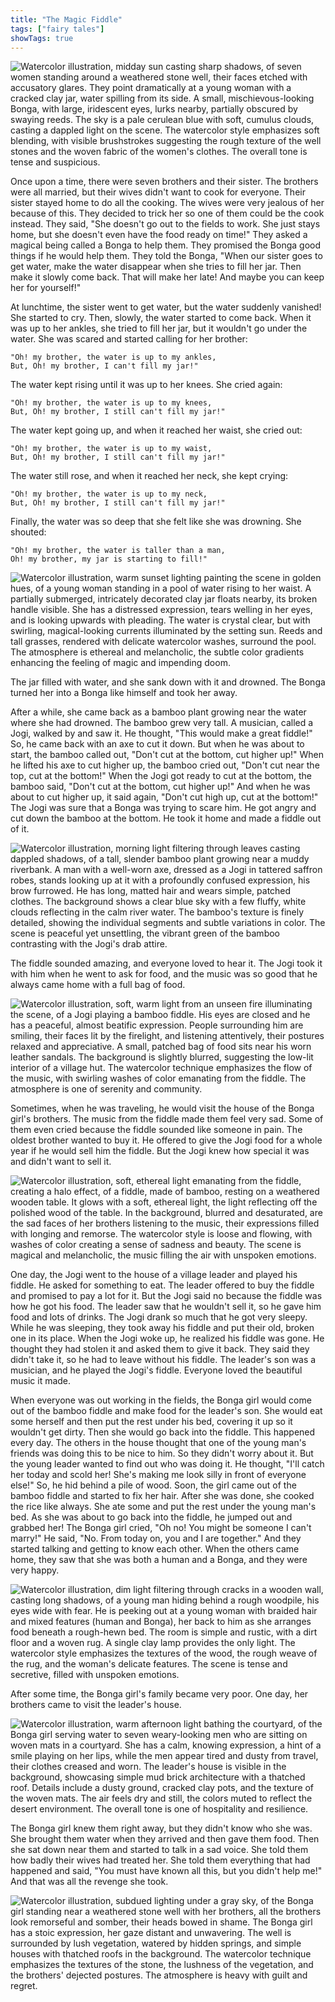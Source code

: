 ```yaml
---
title: "The Magic Fiddle"
tags: ["fairy tales"]
showTags: true
---
```

![Watercolor illustration, midday sun casting sharp shadows, of seven women standing around a weathered stone well, their faces etched with accusatory glares. They point dramatically at a young woman with a cracked clay jar, water spilling from its side. A small, mischievous-looking Bonga, with large, iridescent eyes, lurks nearby, partially obscured by swaying reeds. The sky is a pale cerulean blue with soft, cumulus clouds, casting a dappled light on the scene. The watercolor style emphasizes soft blending, with visible brushstrokes suggesting the rough texture of the well stones and the woven fabric of the women's clothes. The overall tone is tense and suspicious.](/images/image_fairy-tales-the-magic-fiddle0.png)

Once upon a time, there were seven brothers and their sister. The brothers were all married, but their wives didn't want to cook for everyone. Their sister stayed home to do all the cooking. The wives were very jealous of her because of this. They decided to trick her so one of them could be the cook instead. They said, "She doesn't go out to the fields to work. She just stays home, but she doesn't even have the food ready on time!" They asked a magical being called a Bonga to help them. They promised the Bonga good things if he would help them. They told the Bonga, "When our sister goes to get water, make the water disappear when she tries to fill her jar. Then make it slowly come back. That will make her late! And maybe you can keep her for yourself!"


At lunchtime, the sister went to get water, but the water suddenly vanished! She started to cry. Then, slowly, the water started to come back. When it was up to her ankles, she tried to fill her jar, but it wouldn't go under the water. She was scared and started calling for her brother:

    "Oh! my brother, the water is up to my ankles,
    But, Oh! my brother, I can't fill my jar!"

The water kept rising until it was up to her knees. She cried again:

    "Oh! my brother, the water is up to my knees,
    But, Oh! my brother, I still can't fill my jar!"

The water kept going up, and when it reached her waist, she cried out:

    "Oh! my brother, the water is up to my waist,
    But, Oh! my brother, I still can't fill my jar!"

The water still rose, and when it reached her neck, she kept crying:

    "Oh! my brother, the water is up to my neck,
    But, Oh! my brother, I still can't fill my jar!"

Finally, the water was so deep that she felt like she was drowning. She shouted:

    "Oh! my brother, the water is taller than a man,
    Oh! my brother, my jar is starting to fill!"

![Watercolor illustration, warm sunset lighting painting the scene in golden hues, of a young woman standing in a pool of water rising to her waist. A partially submerged, intricately decorated clay jar floats nearby, its broken handle visible. She has a distressed expression, tears welling in her eyes, and is looking upwards with pleading. The water is crystal clear, but with swirling, magical-looking currents illuminated by the setting sun. Reeds and tall grasses, rendered with delicate watercolor washes, surround the pool. The atmosphere is ethereal and melancholic, the subtle color gradients enhancing the feeling of magic and impending doom.](/images/image_fairy-tales-the-magic-fiddle1.png)

The jar filled with water, and she sank down with it and drowned. The Bonga turned her into a Bonga like himself and took her away.

After a while, she came back as a bamboo plant growing near the water where she had drowned. The bamboo grew very tall. A musician, called a Jogi, walked by and saw it. He thought, "This would make a great fiddle!" So, he came back with an axe to cut it down. But when he was about to start, the bamboo called out, "Don't cut at the bottom, cut higher up!" When he lifted his axe to cut higher up, the bamboo cried out, "Don't cut near the top, cut at the bottom!" When the Jogi got ready to cut at the bottom, the bamboo said, "Don't cut at the bottom, cut higher up!" And when he was about to cut higher up, it said again, "Don't cut high up, cut at the bottom!" The Jogi was sure that a Bonga was trying to scare him. He got angry and cut down the bamboo at the bottom. He took it home and made a fiddle out of it.

![Watercolor illustration, morning light filtering through leaves casting dappled shadows, of a tall, slender bamboo plant growing near a muddy riverbank. A man with a well-worn axe, dressed as a Jogi in tattered saffron robes, stands looking up at it with a profoundly confused expression, his brow furrowed. He has long, matted hair and wears simple, patched clothes. The background shows a clear blue sky with a few fluffy, white clouds reflecting in the calm river water. The bamboo's texture is finely detailed, showing the individual segments and subtle variations in color. The scene is peaceful yet unsettling, the vibrant green of the bamboo contrasting with the Jogi's drab attire.](/images/image_fairy-tales-the-magic-fiddle2.png)

The fiddle sounded amazing, and everyone loved to hear it. The Jogi took it with him when he went to ask for food, and the music was so good that he always came home with a full bag of food.

![Watercolor illustration, soft, warm light from an unseen fire illuminating the scene, of a Jogi playing a bamboo fiddle. His eyes are closed and he has a peaceful, almost beatific expression. People surrounding him are smiling, their faces lit by the firelight, and listening attentively, their postures relaxed and appreciative. A small, patched bag of food sits near his worn leather sandals. The background is slightly blurred, suggesting the low-lit interior of a village hut. The watercolor technique emphasizes the flow of the music, with swirling washes of color emanating from the fiddle. The atmosphere is one of serenity and community.](/images/image_fairy-tales-the-magic-fiddle3.png)

Sometimes, when he was traveling, he would visit the house of the Bonga girl's brothers. The music from the fiddle made them feel very sad. Some of them even cried because the fiddle sounded like someone in pain. The oldest brother wanted to buy it. He offered to give the Jogi food for a whole year if he would sell him the fiddle. But the Jogi knew how special it was and didn't want to sell it.

![Watercolor illustration, soft, ethereal light emanating from the fiddle, creating a halo effect, of a fiddle, made of bamboo, resting on a weathered wooden table. It glows with a soft, ethereal light, the light reflecting off the polished wood of the table. In the background, blurred and desaturated, are the sad faces of her brothers listening to the music, their expressions filled with longing and remorse. The watercolor style is loose and flowing, with washes of color creating a sense of sadness and beauty. The scene is magical and melancholic, the music filling the air with unspoken emotions.](/images/image_fairy-tales-the-magic-fiddle7.png)

One day, the Jogi went to the house of a village leader and played his fiddle. He asked for something to eat. The leader offered to buy the fiddle and promised to pay a lot for it. But the Jogi said no because the fiddle was how he got his food. The leader saw that he wouldn't sell it, so he gave him food and lots of drinks. The Jogi drank so much that he got very sleepy. While he was sleeping, they took away his fiddle and put their old, broken one in its place. When the Jogi woke up, he realized his fiddle was gone. He thought they had stolen it and asked them to give it back. They said they didn't take it, so he had to leave without his fiddle. The leader's son was a musician, and he played the Jogi's fiddle. Everyone loved the beautiful music it made.

When everyone was out working in the fields, the Bonga girl would come out of the bamboo fiddle and make food for the leader's son. She would eat some herself and then put the rest under his bed, covering it up so it wouldn't get dirty. Then she would go back into the fiddle. This happened every day. The others in the house thought that one of the young man's friends was doing this to be nice to him. So they didn't worry about it. But the young leader wanted to find out who was doing it. He thought, "I'll catch her today and scold her! She's making me look silly in front of everyone else!" So, he hid behind a pile of wood. Soon, the girl came out of the bamboo fiddle and started to fix her hair. After she was done, she cooked the rice like always. She ate some and put the rest under the young man's bed. As she was about to go back into the fiddle, he jumped out and grabbed her! The Bonga girl cried, "Oh no! You might be someone I can't marry!" He said, "No. From today on, you and I are together." And they started talking and getting to know each other. When the others came home, they saw that she was both a human and a Bonga, and they were very happy.

![Watercolor illustration, dim light filtering through cracks in a wooden wall, casting long shadows, of a young man hiding behind a rough woodpile, his eyes wide with fear. He is peeking out at a young woman with braided hair and mixed features (human and Bonga), her back to him as she arranges food beneath a rough-hewn bed. The room is simple and rustic, with a dirt floor and a woven rug. A single clay lamp provides the only light. The watercolor style emphasizes the textures of the wood, the rough weave of the rug, and the woman's delicate features. The scene is tense and secretive, filled with unspoken emotions.](/images/image_fairy-tales-the-magic-fiddle4.png)

After some time, the Bonga girl's family became very poor. One day, her brothers came to visit the leader's house.

![Watercolor illustration, warm afternoon light bathing the courtyard, of the Bonga girl serving water to seven weary-looking men who are sitting on woven mats in a courtyard. She has a calm, knowing expression, a hint of a smile playing on her lips, while the men appear tired and dusty from travel, their clothes creased and worn. The leader's house is visible in the background, showcasing simple mud brick architecture with a thatched roof. Details include a dusty ground, cracked clay pots, and the texture of the woven mats. The air feels dry and still, the colors muted to reflect the desert environment. The overall tone is one of hospitality and resilience.](/images/image_fairy-tales-the-magic-fiddle5.png)

The Bonga girl knew them right away, but they didn't know who she was. She brought them water when they arrived and then gave them food. Then she sat down near them and started to talk in a sad voice. She told them how badly their wives had treated her. She told them everything that had happened and said, "You must have known all this, but you didn't help me!" And that was all the revenge she took.

![Watercolor illustration, subdued lighting under a gray sky, of the Bonga girl standing near a weathered stone well with her brothers, all the brothers look remorseful and somber, their heads bowed in shame. The Bonga girl has a stoic expression, her gaze distant and unwavering. The well is surrounded by lush vegetation, watered by hidden springs, and simple houses with thatched roofs in the background. The watercolor technique emphasizes the textures of the stone, the lushness of the vegetation, and the brothers' dejected postures. The atmosphere is heavy with guilt and regret.](/images/image_fairy-tales-the-magic-fiddle6.png)